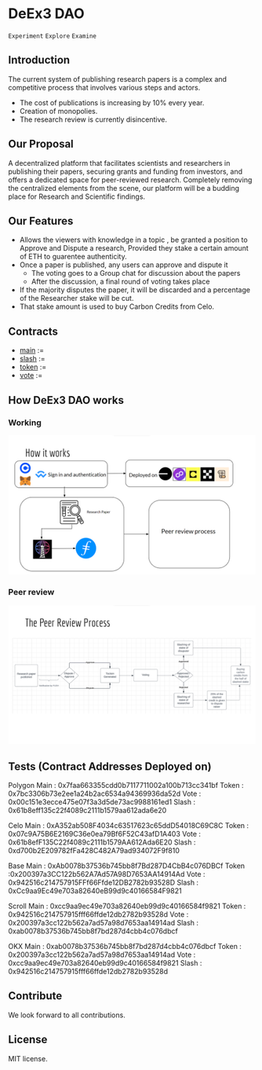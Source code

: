 # **DeEx3 DAO**
``Experiment`` ``Explore`` ``Examine``
## Introduction
The current system of publishing research papers is a complex and competitive process that involves various steps and actors.
- The cost of publications is increasing by 10% every year.
- Creation of monopolies.
- The research review is currently disincentive.
## Our Proposal
A decentralized platform that facilitates scientists and researchers in publishing their papers, securing grants and funding from investors, and offers a dedicated space for peer-reviewed research. Completely removing the centralized elements from the scene, our platform will be a budding place for Research and Scientific findings.

## Our Features
- Allows the viewers with knowledge in a topic , be granted a position to Approve and Dispute a research, Provided they stake a certain amount of ETH to guarentee authenticity.
- Once a paper is published, any users can approve and dispute it
  - The voting goes to a Group chat for discussion about the papers
  - After the discussion, a final round of voting takes place
- If the majority disputes the paper, it will be discarded and a percentage of the Researcher stake will be cut.
- That stake amount is used to buy Carbon Credits from Celo.   

## Contracts
- [main](https://github.com/DeCarb-ETH/ethindia-solidity/blob/main/main.sol) := 
- [slash](https://github.com/DeCarb-ETH/ethindia-solidity/blob/main/slash.sol) :=
- [token](https://github.com/DeCarb-ETH/ethindia-solidity/blob/main/token.sol) :=
- [vote](https://github.com/DeCarb-ETH/ethindia-solidity/blob/main/vote.sol) :=
## How DeEx3 DAO works
### Working
![Working Process](https://github.com/DeCarb-ETH/ethindia-solidity/blob/main/workflow.png)
### Peer review
![Peer Review Process](https://github.com/DeCarb-ETH/ethindia-solidity/blob/main/peer%20review%20process.png)
## Tests (Contract Addresses Deployed on)
Polygon
Main : 0x7faa663355cdd0b7117711002a100b713cc341bf
Token : 0x7bc3306b73e2ee1a24b2ac6534a94369936da52d
Vote : 0x00c151e3ecce475e07f3a3d5de73ac9988161ed1
Slash : 0x61b8eff135c22f4089c2111b1579aa612ada6e20

Celo
Main : 0xA352ab508F4034c63517623c65ddD54018C69C8C
Token : 0x07c9A75B6E2169C36e0ea79Bf6F52C43afD1A403
Vote : 0x61b8efF135C22f4089c2111b1579AA612Ada6E20
Slash : 0xd700b2E209782fFa428C482A79ad934072F9f810

Base
Main : 0xAb0078b37536b745bb8f7Bd287D4CbB4c076DBCf
Token :0x200397a3CC122b562A7Ad57A98D7653AA14914Ad
Vote : 0x942516c214757915FFf66Ffde12DB2782b93528D
Slash : 0xCc9aa9Ec49e703a82640eB99d9c40166584F9821

Scroll
Main : 0xcc9aa9ec49e703a82640eb99d9c40166584f9821
Token : 0x942516c214757915fff66ffde12db2782b93528d
Vote : 0x200397a3cc122b562a7ad57a98d7653aa14914ad
Slash : 0xab0078b37536b745bb8f7bd287d4cbb4c076dbcf

OKX
Main : 0xab0078b37536b745bb8f7bd287d4cbb4c076dbcf
Token : 0x200397a3cc122b562a7ad57a98d7653aa14914ad
Vote : 0xcc9aa9ec49e703a82640eb99d9c40166584f9821
Slash : 0x942516c214757915fff66ffde12db2782b93528d
## Contribute
We look forward to all contributions.
## License
MIT license.



